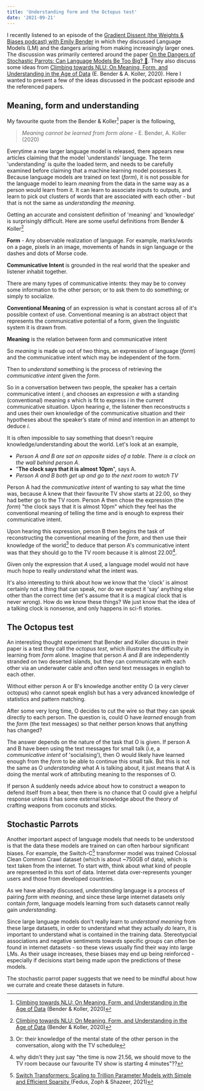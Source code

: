```yaml
---
title: 'Understanding form and the Octopus test'
date: '2021-09-21'
---
```


I recently listened to an episode of the 
[Gradient Dissent (the Weights & Biases podcast) with Emily Bender](https://wandb.ai/wandb_fc/gradient-dissent/reports/Emily-M-Bender-Professor-at-UW-Language-Models-and-Linguistics--Vmlldzo4ODY0NDE?galleryTag=gradient-dissent)
in which they discussed Language Models (LM) and the dangers arising from making increasingly larger ones. The discussion was primarily centered around
the paper [On the Dangers of Stochastic Parrots: Can Language Models Be Too Big? 🦜](https://dl.acm.org/doi/10.1145/3442188.3445922). They also discuss some ideas from
[Climbing towards NLU:
On Meaning, Form, and Understanding in the Age of Data](https://aclanthology.org/2020.acl-main.463/) (E. Bender & A. Koller, 2020).
Here I wanted to present a few of the ideas discussed in the podcast episode and the referenced papers.
## Meaning, form and understanding

My favourite quote from the Bender & Koller[^1] paper is the following,

> _Meaning cannot be learned from form alone_ - E. Bender, A. Koller (2020)

Everytime a new larger language model is released, there appears new articles claiming
that the model 'understands' language. The term 'understanding' is quite the loaded term, and
needs to be carefully examined before claiming that a machine learning model possesses it.
Because language models are trained on text (_form_), it is not possible for the language model to learn _meaning_
from the data in the same way as a person would learn from it. It can learn to
associate inputs to outputs, and learn to pick out clusters of words that are associated with each other - but that is
not the same as _understanding the meaning_.

Getting an accurate and consistent definition of 'meaning' and 'knowledge' is surprisingly difficult.
Here are some useful definitions from Bender & Koller[^1]

**Form** - Any observable realization of language. For example, marks/words on a page, pixels in an image, movements of hands in sign language or the dashes and dots of Morse code.

**Communicative Intent** is grounded in the real world that the speaker and listener inhabit together.

There are many types of communicative intents: they may be to convey some information
to the other person; or to ask them to do something;
or simply to socialize.

**Conventional Meaning** of an expression is what is constant across all of it's possible context of use. Conventional meaning is an abstract object that represents the communicative potential of a form, given
the linguistic system it is drawn from. 

**Meaning** is the relation between form and communicative intent

So _meaning_ is made up out of two things, an expression of language (_form_)
and the communicative intent which may be independent of the form. 

Then to _understand_ something is the process of retrieving the _communicative intent_
given the _form_. 

So in a conversation between two people, the speaker has a certain communicative intent $i$, and chooses an expression $e$ with a
standing (conventional) meaning $s$ which is fit to express $i$ in the
current communicative situation. Upon hearing $e$,
the listener then reconstructs $s$ and uses their own
knowledge of the communicative situation and their
hypotheses about the speaker’s state of mind and
intention in an attempt to deduce $i$.


It is often impossible to say something that doesn't require knowledge/understanding about the world. Let's look at an example,

- _Person A and B are sat on opposite sides of a table. There is a clock on the wall behind person A_. 
- "**The clock says that it is almost 10pm**", says A.
- _Person A and B both get up and go to the next room to watch TV_

Person A had the _communicative intent_ of wanting to say what the time was, because A 
knew that their favourite TV show starts at 22.00, so they had better go to the TV room. 
Person A then chose the expression (the _form_) "the clock says that it is almost 10pm" which they feel
has the conventional meaning of telling the time and is enough to express their
communicative intent.

Upon hearing this expression, person B then begins the task of reconstructing
the conventional meaning of the _form_, and then use their knowledge of
the world[^note] to deduce that person A's communicative intent was that they should go to the TV room because it is
almost 22.00[^2].

Given only the expression that _A_ used, a language model would not have much hope
to really _understand_ what the intent was.

It's also interesting to think about how we know that the 'clock' is almost certainly not a thing that can speak, nor do we expect it 'say' anything else other than 
the correct time (let's assume that it is a magical clock that is never wrong). How do we know these things?
We just know that the idea of a talking clock is nonsense, and only
happens in sci-fi stories.


## The Octopus test

An interesting thought experiment that Bender and Koller discuss in their paper is a test they call the _octopus test_, which illustrates the
difficulty in learning from _form_ alone.
Imagine that person _A_ and _B_ are independently stranded on two deserted islands, but
they can communicate with each other via an underwater cable and often send
text messages in english to each other.

Without either person A or B's knowledge another entity O (a very clever octopus) who cannot speak english but has a very
advanced knowledge of statistics and pattern matching.

After some very long time, O decides to cut the wire so that they can 
speak directly to each person. The question is, could O have _learned_ enough
from the _form_ (the text messages) so that neither person knows that anything has changed? 

The answer depends on the nature of the task that O is given. If person A and B have
been using the text messages for small talk (i.e, a _communicative intent_ of 'socialising'),
then O would likely have learned enough from the _form_ to be able to 
continue this small talk. But this is not the same as O _understanding_ what
A is talking about, it just means that A is doing the mental work of attributing
meaning to the responses of O.

If person A suddenly needs advice about how to construct a weapon to
defend itself from a bear, then there is no chance that
O could give a helpful response unless it has some external knowledge about
the theory of crafting weapons from coconuts and sticks.

## Stochastic Parrots

Another important aspect of language models that needs to be understood is
that the data these models are trained on can often harbour significant biases.
For example, the Switch-C[^3] transformer model was trained Colossal Clean Common Crawl dataset 
(which is about ~750GB of data), which is text taken from the internet.
To start with, think about what kind of people are represented in this sort of data.
Internet data over-represents younger users and those from developed countries.

As we have already discussed, _understanding_ language is a process of 
pairing _form_ with _meaning_, and since these large internet datasets only
contain _form_, language models learning from such datasets cannot really gain
_understanding_.

Since large language models don't really learn to _understand meaning_ from these large datasets,
in order to understand what they actually _do_ learn, it is important to understand
what is contained in the training data. Stereotypcial associations and negative
sentiments towards specific groups can often be found in internet datasets - so these views usually find
their way into large LMs. As their usage increases, these biases may end up being reinforced - especially
if decisions start being made upon the predictions of these models.

The stochastic parrot paper suggests that we need to be mindful about how we currate
and create these datasets in future.





[^1]: [Climbing towards NLU: On Meaning, Form, and Understanding in the Age of Data](https://aclanthology.org/2020.acl-main.463/) (Bender & Koller, 2020)
[^2]: why didn't they just say "the time is now 21.56, we should move to the TV room because our favourite TV show is starting 4 minutes"??
[^3]: [Switch Transformers: Scaling to Trillion Parameter Models with Simple and Efficient Sparsity
](https://arxiv.org/abs/2101.03961) (Fedus, Zoph & Shazeer, 2021)
[^note]: Or: their knowledge of the mental state of the other person in the conversation, along with the TV schedule
